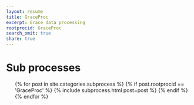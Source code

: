 ```yaml
---
layout: resume
title: GraceProc
excerpt: Grace data processing
rootprocid: GraceProc
search_omit: true
share: true
---
```


<h1 class='foot-description'>Sub processes</h1>
<ul class='post-list'>
{% for post in site.categories.subprocess %}
  {% if post.rootprocid == 'GraceProc' %}
    {% include subprocess.html post=post %}
  {% endif %}
{% endfor %}
</ul>
